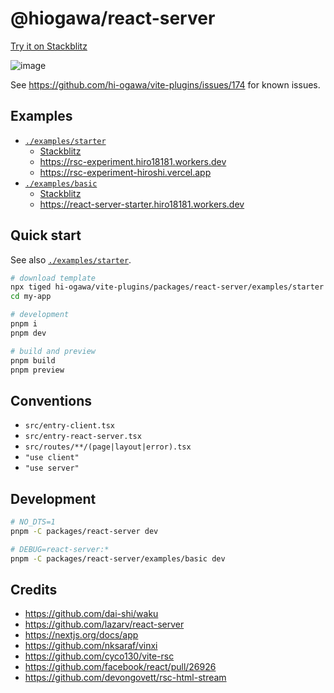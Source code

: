 # @hiogawa/react-server

[Try it on Stackblitz](https://stackblitz.com/github/hi-ogawa/vite-plugins/tree/main/packages/react-server/examples/starter)

![image](https://github.com/hi-ogawa/vite-plugins/assets/4232207/9417d47c-6a7a-42c0-af25-b33e527420e4)

See https://github.com/hi-ogawa/vite-plugins/issues/174 for known issues.

## Examples

- [`./examples/starter`](./examples/starter)
  - [Stackblitz](https://stackblitz.com/github/hi-ogawa/vite-plugins/tree/main/packages/react-server/examples/starter)
  - https://rsc-experiment.hiro18181.workers.dev
  - https://rsc-experiment-hiroshi.vercel.app
- [`./examples/basic`](./examples/basic)
  - [Stackblitz](https://stackblitz.com/github/hi-ogawa/vite-plugins/tree/main/packages/react-server/examples/basic)
  - https://react-server-starter.hiro18181.workers.dev

## Quick start

See also [`./examples/starter`](./examples/starter).

```sh
# download template
npx tiged hi-ogawa/vite-plugins/packages/react-server/examples/starter my-app
cd my-app

# development
pnpm i
pnpm dev

# build and preview
pnpm build
pnpm preview
```

## Conventions

- `src/entry-client.tsx`
- `src/entry-react-server.tsx`
- `src/routes/**/(page|layout|error).tsx`
- `"use client"`
- `"use server"`

## Development

```sh
# NO_DTS=1
pnpm -C packages/react-server dev

# DEBUG=react-server:*
pnpm -C packages/react-server/examples/basic dev
```

## Credits

- https://github.com/dai-shi/waku
- https://github.com/lazarv/react-server
- https://nextjs.org/docs/app
- https://github.com/nksaraf/vinxi
- https://github.com/cyco130/vite-rsc
- https://github.com/facebook/react/pull/26926
- https://github.com/devongovett/rsc-html-stream
